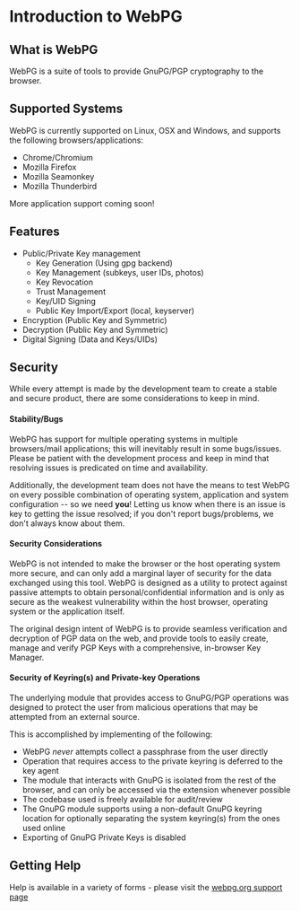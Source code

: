 # Introduction to WebPG

## What is WebPG

WebPG is a suite of tools to provide GnuPG/PGP cryptography to the browser.

## Supported Systems

WebPG is currently supported on Linux, OSX and Windows, and supports the following browsers/applications:

- Chrome/Chromium
- Mozilla Firefox
- Mozilla Seamonkey
- Mozilla Thunderbird

More application support coming soon!

## Features

- Public/Private Key management
  - Key Generation (Using gpg backend)
  - Key Management (subkeys, user IDs, photos)
  - Key Revocation
  - Trust Management
  - Key/UID Signing
  - Public Key Import/Export (local, keyserver)
- Encryption (Public Key and Symmetric)
- Decryption (Public Key and Symmetric)
- Digital Signing (Data and Keys/UIDs)

## Security

While every attempt is made by the development team to create a stable and secure product, there are some considerations to keep in mind.

#### Stability/Bugs

WebPG has support for multiple operating systems in multiple browsers/mail applications; this will inevitably result in some bugs/issues.
Please be patient with the development process and keep in mind that resolving issues is predicated on time and availability.

Additionally, the development team does not have the means to test WebPG on every possible combination of operating system, application and system configuration -- so we need **you**! Letting us know when there is an issue is key to getting the issue resolved; if you don't report bugs/problems, we don't always know about them.

#### Security Considerations

WebPG is not intended to make the browser or the host operating system more secure, and can only add a marginal layer of security for the data exchanged using this tool. WebPG is designed as a utility to protect against passive attempts to obtain personal/confidential information and is only as secure as the weakest vulnerability within the host browser, operating system or the application itself.

The original design intent of WebPG is to provide seamless verification and decryption of PGP data on the web, and provide tools to easily create, manage and verify PGP Keys with a comprehensive, in-browser Key Manager.

#### Security of Keyring(s) and Private-key Operations

The underlying module that provides access to GnuPG/PGP operations was designed to protect the user from malicious operations that may be attempted from an external source.

This is accomplished by implementing of the following:

- WebPG *never* attempts collect a passphrase from the user directly
- Operation that requires access to the private keyring is deferred to the key agent
- The module that interacts with GnuPG is isolated from the rest of the browser, and can only be accessed via the extension whenever possible
- The codebase used is freely available for audit/review
- The GnuPG module supports using a non-default GnuPG keyring location for optionally separating the system keyring(s) from the ones used online
- Exporting of GnuPG Private Keys is disabled

## Getting Help

Help is available in a variety of forms - please visit the [webpg.org support page][1]

[1]: https://webpg.org/?view=support
